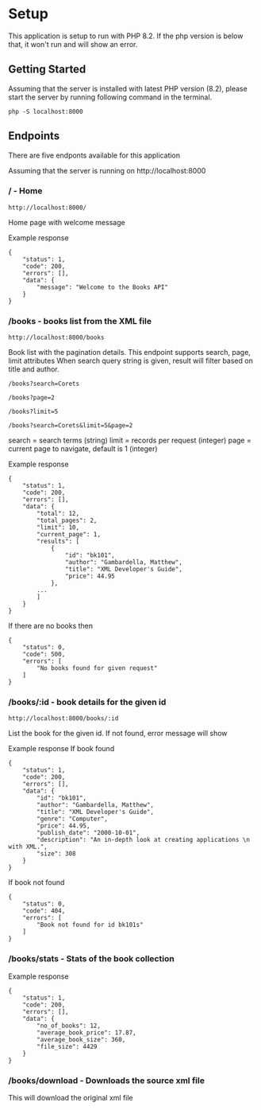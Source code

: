 # Setup
This application is setup to run with PHP 8.2. If the php version is below that, it won't run and will show an error.

## Getting Started

Assuming that the server is installed with latest PHP version (8.2), please start the server by running following command in the terminal.

```
php -S localhost:8000
```

## Endpoints

There are five endponts available for this application

Assuming that the server is running on http://localhost:8000

### / - Home
```
http://localhost:8000/
```
Home page with welcome message

Example response 
```
{
    "status": 1,
    "code": 200,
    "errors": [],
    "data": {
        "message": "Welcome to the Books API"
    }
}
```

### /books - books list from the XML file
```
http://localhost:8000/books
```
Book list with the pagination details. This endpoint supports search, page, limit attributes
When search query string is given, result will filter based on title and author.

```
/books?search=Corets
```

```
/books?page=2
```

```
/books?limit=5
```

```
/books?search=Corets&limit=5&page=2
```

search = search terms (string)
limit = records per request (integer)
page = current page to navigate, default is 1 (integer)

Example response 
```
{
    "status": 1,
    "code": 200,
    "errors": [],
    "data": {
        "total": 12,
        "total_pages": 2,
        "limit": 10,
        "current_page": 1,
        "results": [
            {
                "id": "bk101",
                "author": "Gambardella, Matthew",
                "title": "XML Developer's Guide",
                "price": 44.95
            },
        ...
        ]
    }
}
```
If there are no books then
```
{
    "status": 0,
    "code": 500,
    "errors": [
        "No books found for given request"
    ]
}
```

### /books/:id - book details for the given id
```
http://localhost:8000/books/:id 
```
List the book for the given id. If not found, error message will show 

Example response 
If book found
```
{
    "status": 1,
    "code": 200,
    "errors": [],
    "data": {
        "id": "bk101",
        "author": "Gambardella, Matthew",
        "title": "XML Developer's Guide",
        "genre": "Computer",
        "price": 44.95,
        "publish_date": "2000-10-01",
        "description": "An in-depth look at creating applications \n      with XML.",
        "size": 308
    }
}
```

If book not found
```
{
    "status": 0,
    "code": 404,
    "errors": [
        "Book not found for id bk101s"
    ]
}
```

### /books/stats - Stats of the book collection
Example response 
```
{
    "status": 1,
    "code": 200,
    "errors": [],
    "data": {
        "no_of_books": 12,
        "average_book_price": 17.87,
        "average_book_size": 360,
        "file_size": 4429
    }
}
```

### /books/download - Downloads the source xml file
This will download the original xml file